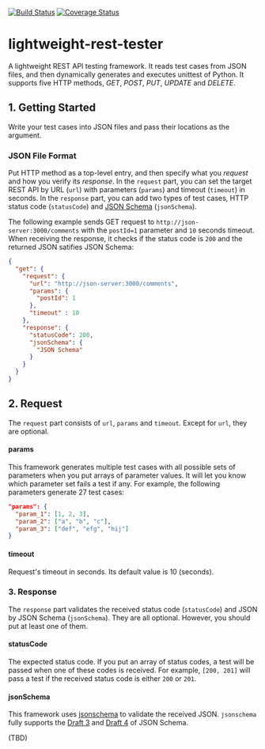 [![Build Status](https://travis-ci.org/ridibooks/lightweight-rest-tester.svg?branch=master)](https://travis-ci.org/ridibooks/lightweight-rest-tester)
[![Coverage Status](https://coveralls.io/repos/github/ridibooks/lightweight-rest-tester/badge.svg?branch=HEAD)](https://coveralls.io/github/ridibooks/lightweight-rest-tester?branch=HEAD)

# lightweight-rest-tester
A lightweight REST API testing framework. It reads test cases from JSON files, and then dynamically generates and executes unittest of Python. It supports five HTTP methods, *GET*, *POST*, *PUT*, *UPDATE* and *DELETE*.

## 1. Getting Started
Write your test cases into JSON files and pass their locations as the argument.

### JSON File Format
Put HTTP method as a top-level entry, and then specify what you *request* and how you verify its *response*. In the `request` part, you can set the target REST API by URL (`url`) with parameters (`params`) and timeout (`timeout`) in seconds. In the `response` part, you can add two types of test cases, HTTP status code (`statusCode`) and [JSON Schema](http://json-schema.org) (`jsonSchema`).

The following example sends GET request to `http://json-server:3000/comments` with the `postId=1` parameter and `10` seconds timeout. When receiving the response, it checks if the status code is `200` and the returned JSON satifies JSON Schema:

```json
{
  "get": {
    "request": {
      "url": "http://json-server:3000/comments",
      "params": {
        "postId": 1
      },
      "timeout" : 10
    },
    "response": {
      "statusCode": 200,
      "jsonSchema": {
        "JSON Schema"
      }
    }
  }
}
```

## 2. Request

The `request` part consists of `url`, `params` and `timeout`. Except for `url`, they are optional.

#### params
This framework generates multiple test cases with all possible sets of parameters when you put arrays of parameter values. It will let you know which parameter set fails a test if any. For example, the following parameters generate 27 test cases:
```json
"params": {
  "param_1": [1, 2, 3],
  "param_2": ["a", "b", "c"],
  "param_3": ["def", "efg", "hij"]
}
```

#### timeout
Request's timeout in seconds. Its default value is 10 (seconds).

### 3. Response

The `response` part validates the received status code (`statusCode`) and JSON by JSON Schema (`jsonSchema`). They are all optional. However, you should put at least one of them.

#### statusCode
The expected status code. If you put an array of status codes, a test will be passed when one of these codes is received. For example, `[200, 201]` will pass a test if the received status code is either `200` or `201`.

#### jsonSchema
This framework uses [jsonschema](https://github.com/Julian/jsonschema) to validate the received JSON. `jsonschema` fully supports the [Draft 3](https://python-jsonschema.readthedocs.io/en/latest/validate/#jsonschema.Draft3Validator>) and [Draft 4](https://python-jsonschema.readthedocs.io/en/latest/validate/#jsonschema.Draft4Validator) of JSON Schema.

(TBD)
